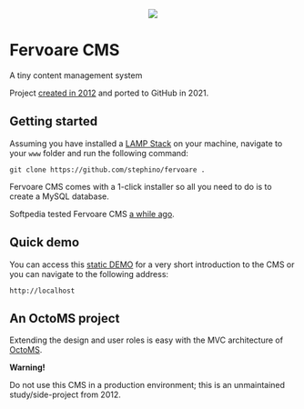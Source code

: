 <p align="center">
    <a href="https://markjivko.com/fervoare/">
        <img src="https://repository-images.githubusercontent.com/387422631/e61ed666-4818-49c2-8035-db67f3897d72"/>
    </a>
</p>

# Fervoare CMS

A tiny content management system

Project [created in 2012](https://code.google.com/archive/p/fervoare-cms/) and ported to GitHub in 2021.

## Getting started

Assuming you have installed a [LAMP Stack](https://en.wikipedia.org/wiki/LAMP_(software_bundle)) on your machine, navigate to your `www` folder and run the following command:

```
git clone https://github.com/stephino/fervoare .
```

Fervoare CMS comes with a 1-click installer so all you need to do is to create a MySQL database.

Softpedia tested Fervoare CMS [a while ago](https://webscripts.softpedia.com/script/Content-Management/Fervoare-CMS-80070.html).

## Quick demo

You can access this [static DEMO](https://markjivko.com/fervoare/) for a very short introduction to the CMS or
you can navigate to the following address:

```
http://localhost
```

## An OctoMS project

Extending the design and user roles is easy with the MVC architecture of [OctoMS](https://github.com/Stephino/octoms).

**Warning!**

Do not use this CMS in a production environment; this is an unmaintained study/side-project from 2012.
